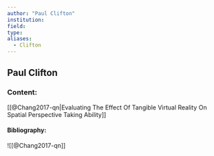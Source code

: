 ```yaml
---
author: "Paul Clifton"
institution:
field:
type:
aliases:
  - Clifton
---
```


## Paul Clifton

### Content:
[[@Chang2017-qn|Evaluating The Effect Of Tangible Virtual Reality On Spatial Perspective Taking Ability]]

#### Bibliography:

![[@Chang2017-qn]]